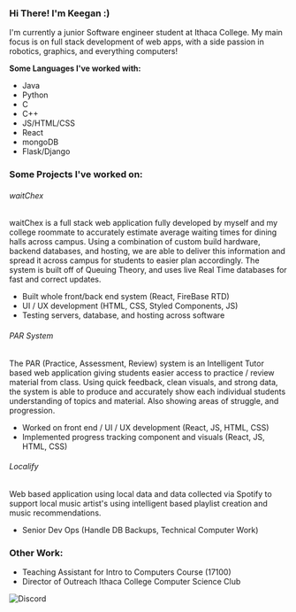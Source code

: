 ### Hi There! I'm Keegan :)

I'm currently a junior Software engineer student at Ithaca College. My main focus is on full stack development of web apps, with a side passion in robotics, graphics, and everything computers!

**Some Languages I've worked with:**
- Java
- Python
- C
- C++
- JS/HTML/CSS
- React
- mongoDB
- Flask/Django

### Some Projects I've worked on: ###


###### waitChex ######
waitChex is a full stack web application fully developed by myself and my college roommate to accurately estimate average waiting times for dining halls across campus. Using a combination of custom build hardware, backend databases, and hosting, we are able to deliver this information and spread it across campus for students to easier plan accordingly. The system is built off of Queuing Theory, and uses live Real Time databases for fast and correct updates.
- Built whole front/back end system (React, FireBase RTD)
- UI / UX development  (HTML, CSS, Styled Components, JS)
- Testing servers, database, and hosting across software

###### PAR System ######
The PAR (Practice, Assessment, Review) system is an Intelligent Tutor based web application giving students easier access to practice / review material from class. Using quick feedback, clean visuals, and strong data, the system is able to produce and accurately show each individual students understanding of topics and material. Also showing areas of struggle, and progression. 
- Worked on front end / UI / UX development (React, JS, HTML, CSS)
- Implemented progress tracking component and visuals (React, JS, HTML, CSS)

###### Localify ######
Web based application using local data and data collected via Spotify to support local music artist's using intelligent based playlist creation and music recommendations.
- Senior Dev Ops (Handle DB Backups, Technical Computer Work)

### Other Work: ###
- Teaching Assistant for Intro to Computers Course (17100)
- Director of Outreach Ithaca College Computer Science Club

![Discord](https://img.shields.io/badge/%3Ckepalmo101%3E-%237289DA.svg?style=for-the-badge&logo=discord&logoColor=white)



